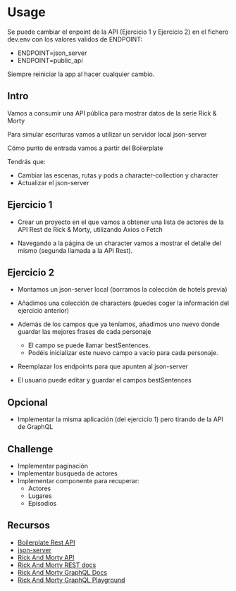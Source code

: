 # Usage

Se puede cambiar el enpoint de la API (Ejercicio 1 y Ejercicio 2) en el fichero dev.env con los valores validos de ENDPOINT:

- ENDPOINT=json_server
- ENDPOINT=public_api

Siempre reiniciar la app al hacer cualquier cambio.

## Intro

Vamos a consumir una API pública para mostrar datos de la serie Rick & Morty

Para simular escrituras vamos a utilizar un servidor local json-server

Cómo punto de entrada vamos a partir del Boilerplate

Tendrás que:

- Cambiar las escenas, rutas y pods a character-collection y character
- Actualizar el json-server

## Ejercicio 1

- Crear un proyecto en el que vamos a obtener una lista de actores de la API Rest de Rick & Morty, utilizando Axios o Fetch

- Navegando a la página de un character vamos a mostrar el detalle del mismo (segunda llamada a la API Rest).

## Ejercicio 2

- Montamos un json-server local (borramos la colección de hotels previa)

- Añadimos una colección de characters (puedes coger la información del ejercicio anterior)

- Además de los campos que ya teníamos, añadimos uno nuevo donde guardar las mejores frases de cada personaje

  - El campo se puede llamar bestSentences.
  - Podéis inicializar este nuevo campo a vacío para cada personaje.

- Reemplazar los endpoints para que apunten al json-server

- El usuario puede editar y guardar el campos bestSentences

## Opcional

- Implementar la misma aplicación (del ejercicio 1) pero tirando de la API de GraphQL

## Challenge

- Implementar paginación
- Implementar busqueda de actores
- Implementar componente para recuperar:
  - Actores
  - Lugares
  - Episodios

## Recursos

- [Boilerplate Rest API](https://github.com/Lemoncode/master-frontend-lemoncode/tree/master/06-rest-api/01-concepts/00-boilerplate)
- [json-server](https://github.com/typicode/json-server)
- [Rick And Morty API](https://rickandmortyapi.com/)
- [Rick And Morty REST docs](https://rickandmortyapi.com/documentation/#rest)
- [Rick And Morty GraphQL Docs](https://rickandmortyapi.com/documentation/#graphql)
- [Rick And Morty GraphQL Playground](https://rickandmortyapi.com/graphql/)
